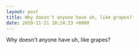 ```yaml
---
layout: post
title: Why doesn't anyone have uh, like grapes?
date: 2020-11-21 18:24:23 +0000
---
```


Why doesn't anyone have uh, like grapes?

